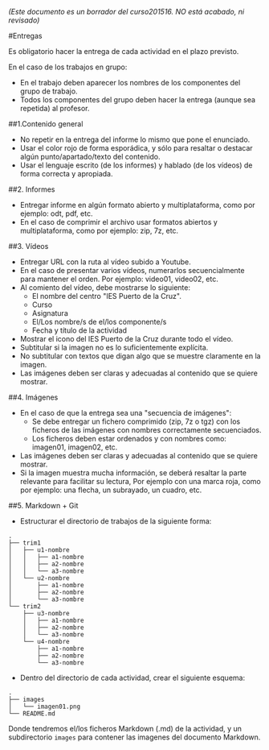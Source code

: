 
*(Este documento es un borrador del curso201516. NO está acabado, ni revisado)*

#Entregas

Es obligatorio hacer la entrega de cada actividad en el plazo previsto.

En el caso de los trabajos en grupo:
* En el trabajo deben aparecer los nombres de los componentes del grupo de trabajo.
* Todos los componentes del grupo deben hacer la entrega (aunque sea repetida) al profesor.

##1.Contenido general

* No repetir en la entrega del informe lo mismo que pone el enunciado.
* Usar el color rojo de forma esporádica, y sólo para resaltar o destacar
algún punto/apartado/texto del contenido.
* Usar el lenguaje escrito (de los informes) y hablado (de los vídeos) 
de forma correcta y apropiada.

##2. Informes

* Entregar informe en algún formato abierto y multiplataforma, como por ejemplo:
odt, pdf, etc.
* En el caso de comprimir el archivo usar formatos abiertos y multiplataforma,
como por ejemplo: zip, 7z, etc.

##3. Vídeos

* Entregar URL con la ruta al vídeo subido a Youtube.
* En el caso de presentar varios vídeos, numerarlos secuencialmente para mantener el orden.
Por ejemplo: video01, video02, etc.
* Al comiento del vídeo, debe mostrarse lo siguiente:
    * El nombre del centro "IES Puerto de la Cruz".
    * Curso
    * Asignatura
    * El/Los nombre/s de el/los componente/s
    * Fecha y título de la actividad
* Mostrar el icono del IES Puerto de la Cruz durante todo el vídeo.
* Subtitular si la imagen no es lo suficientemente explícita.
* No subtitular con textos que digan algo que se muestre claramente en la imagen.
* Las imágenes deben ser claras y adecuadas al contenido que se quiere mostrar.

##4. Imágenes

* En el caso de que la entrega sea una "secuencia de imágenes":
    * Se debe entregar un fichero comprimido (zip, 7z o tgz) con los 
    ficheros de las imágenes con nombres correctamente secuenciados.
    * Los ficheros deben estar ordenados y con nombres como: imagen01, imagen02, etc.
* Las imágenes deben ser claras y adecuadas al contenido que se quiere mostrar.
* Si la imagen muestra mucha información, se deberá resaltar la parte relevante
para facilitar su lectura, Por ejemplo con una marca roja, como por ejemplo:
una flecha, un subrayado, un cuadro, etc.

##5. Markdown + Git

* Estructurar el directorio de trabajos de la siguiente forma:
```
.
├── trim1
│   ├── u1-nombre
│   │   ├── a1-nombre
│   │   ├── a2-nombre
│   │   └── a3-nombre
│   └── u2-nombre
│       ├── a1-nombre
│       ├── a2-nombre
│       └── a3-nombre
└── trim2
    ├── u3-nombre
    │   ├── a1-nombre
    │   ├── a2-nombre
    │   └── a3-nombre
    └── u4-nombre
        ├── a1-nombre
        ├── a2-nombre
        └── a3-nombre
```
* Dentro del directorio de cada actividad, crear el siguiente esquema:
```
.
├── images
│   └── imagen01.png
└── README.md
```
Donde tendremos el/los ficheros Markdown (.md) de la actividad, y un
subdirectorio `images` para contener las imagenes del documento Markdown.
